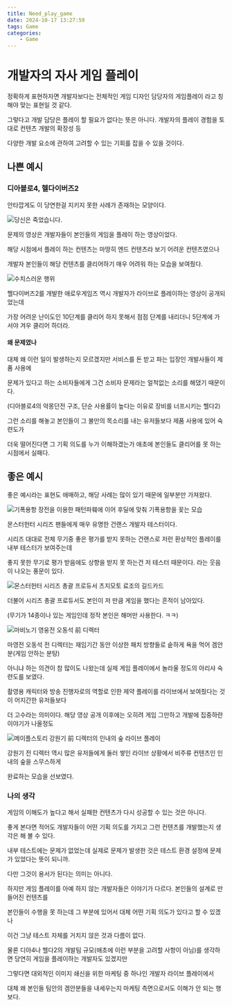 ```yaml
---
title: Need_play_game
date: 2024-10-17 13:27:59
tags: Game
categories:
    - Game
---
```

# 개발자의 자사 게임 플레이

정확하게 표현하자면 개발자보다는 전체적인 게임 디자인 담당자의 게임플레이 라고 칭해야 맞는 표현일 것 같다.

그렇다고 개발 담당은 플레이 할 필요가 없다는 뜻은 아니다. 개발자의 플레이 경험을 토대로 컨텐츠 개발의 확장성 등

다양한 개발 요소에 관하여 고려할 수 있는 기회를 잡을 수 있을 것이다.

## 나쁜 예시

### 디아블로4, 헬다이버즈2

안타깝게도 이 당연한걸 지키지 못한 사례가 존재하는 모양이다.

![당신은 죽었습니다.](/image/디아4개발자.png)

문제의 영상은 개발자들이 본인들의 게임을 플레이 하는 영상이었다.

해당 시점에서 플레이 하는 컨텐츠는 마땅히 엔드 컨텐츠라 보기 어려운 컨텐츠였으나

개발자 본인들이 해당 컨텐츠를 클리어하기 매우 어려워 하는 모습을 보여줬다.

![수치스러운 행위](/image/헬다2개발자.png)

헬다이버즈2를 개발한 애로우게임즈 역시 개발자가 라이브로 플레이하는 영상이 공개되었는데

가장 어려운 난이도인 10단계를 클리어 하지 못해서 점점 단계를 내리더니 5단계에 가서야 겨우 클리어 하더라.

#### 왜 문제였나

대체 왜 이런 일이 발생하는지 모르겠지만 서비스를 돈 받고 파는 입장인 개발사들이 제품 사용에

문제가 있다고 하는 소비자들에게 그건 소비자 문제라는 얼척없는 소리를 해댔기 때문이다.

(디아블로4의 악몽던전 구조, 단순 사용률이 높다는 이유로 장비를 너프시키는 헬다2)

그런 소리를 해놓고 본인들이 그 불만의 목소리를 내는 유저들보다 제품 사용에 있어 숙련도가

더욱 떨어진다면 그 기획 의도를 누가 이해하겠는가 애초에 본인들도 클리어를 못 하는 시점에서 실패다.

## 좋은 예시

좋은 예시라는 표현도 애매하고, 해당 사례는 많이 있기 때문에 일부분만 가져왔다.

![기폭용항 장전을 이용한 패턴파훼에 이어 후딜에 맞춰 기폭용항을 꽂는 모습](/image/몬헌건랜스.gif)

몬스터헌터 시리즈 팬들에게 매우 유명한 건랜스 개발자 테스터이다.

시리즈 대대로 전체 무기중 좋은 평가를 받지 못하는 건랜스로 저런 환상적인 플레이를 내부 테스터가 보여주는데

좋지 못한 무기로 평가 받음에도 상향을 받지 못 하는건 저 테스터 때문이다. 라는 웃음이 나오는 풍문이 있다.

![몬스터헌터 시리즈 총괄 프로듀서 츠지모토 료조의 길드카드](/image/츠지모토길카.png)

더불어 시리즈 총괄 프로듀서도 본인이 저 만큼 게임을 했다는 흔적이 남아있다.

(무기가 14종이나 있는 게임인데 정작 본인은 해머만 사용한다. ㅋㅋ)

![마비노기 영웅전 오동석 前 디렉터](/image/dol.jpg)

마영전 오동석 전 디렉터는 재임기간 동안 이상한 패치 방향들로 숱하게 욕을 먹어 겜안분(게임 안하는 분탕)

아니냐 하는 의견이 참 많이도 나왔는데 실제 게임 플레이에서 놀라울 정도의 아리샤 숙련도를 보였다.

촬영용 캐릭터와 방송 진행자로의 역할로 인한 제약 플레이를 라이브에서 보여줬다는 것이 어지간한 유저들보다

더 고수라는 의미이다. 해당 영상 공개 이후에는 오히려 게임 그만하고 개발에 집중하란 이야기가 나올정도

![메이플스토리 강원기 前 디렉터의 인내의 숲 라이브 플레이](/image/강원기인내의숲.png)

강원기 전 디렉터 역시 많은 유저들에게 둘러 쌓인 라이브 상황에서 비주류 컨텐츠인 인내의 숲을 스무스하게

완료하는 모습을 선보였다.


### 나의 생각

게임의 이해도가 높다고 해서 실패한 컨텐츠가 다시 성공할 수 있는 것은 아니다.

좋게 본다면 적어도 개발자들이 어떤 기획 의도를 가지고 그런 컨텐츠를 개발했는지 생각은 해 볼 수 있다.

내부 테스트에는 문제가 없었는데 실제로 문제가 발생한 것은 테스트 환경 설정에 문제가 있었다는 뜻이 되니까.

다만 그것이 용서가 된다는 의미는 아니다.

하지만 게임 플레이를 아예 하지 않는 개발자들은 이야기가 다르다. 본인들의 설계로 만들어진 컨텐츠를

본인들이 수행을 못 하는데 그 부분에 있어서 대체 어떤 기획 의도가 있다고 할 수 있겠나

이건 그냥 테스트 자체를 거치지 않은 것과 다름이 없다.

물론 디아4나 헬다2의 개발팀 규모(애초에 이런 부분을 고려할 사항이 아님)를 생각하면 당연히 게임을 플레이하는 개발자도 있겠지만

그렇다면 대외적인 이미지 쇄신을 위한 마케팅 중 하나인 개발자 라이브 플레이에서

대체 왜 본인들 팀안의 겜안분들을 내세우는지 마케팅 측면으로서도 이해가 안 되는 행보다.